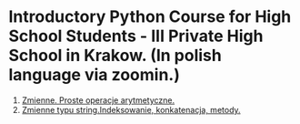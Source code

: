 # Introductory Python Course for High School Students - III Private High School in Krakow. (In polish language via zoomin.)

1. [Zmienne. Proste operacje arytmetyczne.](https://github.com/marszos/python_hs_classes/blob/a2dd38aab88768a7a7827cb414cd071febd44fd0/Liczby_prosta_arytmetyka.ipynb)
2. [Zmienne typu string.Indeksowanie, konkatenacja, metody.](https://github.com/marszos/python_hs_classes/blob/22d63f553437cb3a3715afce78e694e7faa30549/Zmienne_typu_string.ipynb)

